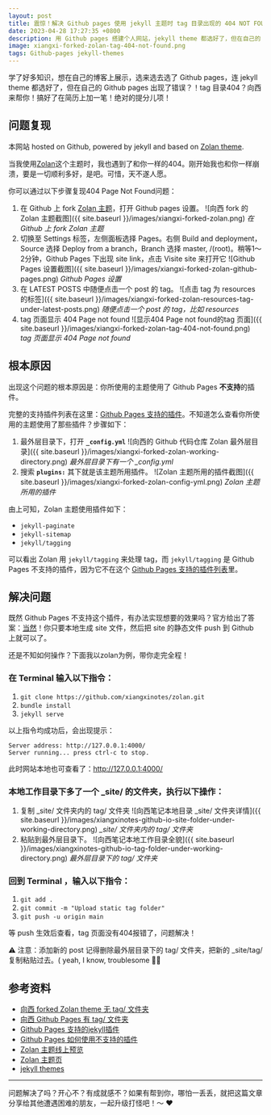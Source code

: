 ```yaml
---
layout: post
title: 震惊！解决 Github pages 使用 jekyll 主题时 tag 目录出现的 404 NOT FOUND 问题竟然如此简单！
date: 2023-04-28 17:27:35 +0800
description: 用 Github pages 搭建个人网站，jekyll theme 都选好了，但在自己的 Github pages 出现了 tag 目录404？别担心，向西来帮你！
image: xiangxi-forked-zolan-tag-404-not-found.png
tags: Github-pages jekyll-themes
---
```


学了好多知识，想在自己的博客上展示，选来选去选了 Github pages，连 jekyll theme 都选好了，但在自己的 Github pages 出现了错误？！tag 目录404？向西来帮你！搞好了在简历上加一笔！绝对的提分儿项！

## 问题复现

本网站 hosted on Github, powered by jekyll and based on [Zolan theme](http://jekyllthemes.org/themes/zolan/).

当我使用[Zolan](http://jekyllthemes.org/themes/zolan/)这个主题时，我也遇到了和你一样的404。刚开始我也和你一样崩溃，要是一切顺利多好，是吧。可惜，天不遂人愿。

你可以通过以下步骤复现404 Page Not Found问题：
1. 在 Github 上 fork [Zolan 主题](http://jekyllthemes.org/themes/zolan/)，打开 Github pages 设置。
![向西 fork 的 Zolan 主题截图]({{ site.baseurl }}/images/xiangxi-forked-zolan.png)
*在 Github 上 fork Zolan 主题*
2. 切换至 Settings 标签，左侧面板选择 Pages。右侧 Build and deployment，Source 选择 Deploy from a branch，Branch 选择 master, /(root)。稍等1～2分钟，Github Pages 下出现 site link，点击 Visite site 来打开它
![Github Pages 设置截图]({{ site.baseurl }}/images/xiangxi-forked-zolan-github-pages.png)
*Github Pages 设置*
3. 在 LATEST POSTS 中随便点击一个 post 的 tag。
![点击 tag 为 resources 的标签]({{ site.baseurl }}/images/xiangxi-forked-zolan-resources-tag-under-latest-posts.png)
*随便点击一个 post 的 tag，比如 resources*
4. tag 页面显示 404 Page not found
![显示404 Page not found的tag 页面]({{ site.baseurl }}/images/xiangxi-forked-zolan-tag-404-not-found.png)
*tag 页面显示 404 Page not found*

## 根本原因

出现这个问题的根本原因是：你所使用的主题使用了 Github Pages **不支持**的插件。

完整的支持插件列表在这里：[Github Pages 支持的插件](https://pages.Github.com/versions/)。不知道怎么查看你所使用的主题使用了那些插件？步骤如下：
1. 最外层目录下，打开 **`_config.yml`**
![向西的 Github 代码仓库 Zolan 最外层目录]({{ site.baseurl }}/images/xiangxi-forked-zolan-working-directory.png)
*最外层目录下有一个 _config.yml*
2. 搜索 **`plugins:`** 其下就是该主题所用插件。
![Zolan 主题所用的插件截图]({{ site.baseurl }}/images/xiangxi-forked-zolan-config-yml.png)
*Zolan 主题所用的插件*

由上可知，Zolan 主题使用插件如下：
  - `jekyll-paginate`
  - `jekyll-sitemap`
  - `jekyll/tagging`

可以看出 Zolan 用 `jekyll/tagging` 来处理 tag，而 `jekyll/tagging` 是 Github Pages 不支持的插件，因为它不在这个 [Github Pages 支持的插件列表](https://pages.Github.com/versions/)里。

## 解决问题

既然 Github Pages 不支持这个插件，有办法实现想要的效果吗？官方给出了答案：[当然](https://docs.Github.com/en/pages/setting-up-a-Github-pages-site-with-jekyll/about-Github-pages-and-jekyll#plugins)！你只要本地生成 site 文件，然后把 site 的静态文件 push 到 Github 上就可以了。

还是不知如何操作？下面我以zolan为例，带你走完全程！

### 在 Terminal 输入以下指令：
1. `git clone https://github.com/xiangxinotes/zolan.git`
1. `bundle install`
1. `jekyll serve`

以上指令均成功后，会出现提示：
  ```terminal
  Server address: http://127.0.0.1:4000/
  Server running... press ctrl-c to stop.
  ```
此时网站本地也可查看了：http://127.0.0.1:4000/

### 本地工作目录下多了一个 _site/ 的文件夹，执行以下操作：
1. 复制 _site/ 文件夹内的 tag/ 文件夹
![向西笔记本地目录 _site/ 文件夹详情]({{ site.baseurl }}/images/xiangxinotes-github-io-site-folder-under-working-directory.png)
*_site/ 文件夹内的 tag/ 文件夹*
1. 粘贴到最外层目录下。
![向西笔记本地工作目录全貌]({{ site.baseurl }}/images/xiangxinotes-github-io-tag-folder-under-working-directory.png)
*最外层目录下的 tag/ 文件夹*

### 回到 Terminal ，输入以下指令：
1. `git add .`
2. `git commit -m "Upload static tag folder"`
3. `git push -u origin main`

等 push 生效后查看，tag 页面没有404报错了，问题解决！

⚠️ 注意：添加新的 post 记得删除最外层目录下的 tag/ 文件夹，把新的 _site/tag/ 复制粘贴过去。( yeah, I know, troublesome 😮‍💨

## 参考资料
- [向西 forked Zolan theme 无 tag/ 文件夹](https://xiangxinotes.Github.io/zolan/)
- [向西 Github Pages 有 tag/ 文件夹](https://Github.com/xiangxinotes/xiangxinotes.Github.io)
- [Github Pages 支持的jekyll插件](https://pages.Github.com/versions/)
- [Github Pages 如何使用不支持的插件](https://docs.Github.com/en/pages/setting-up-a-Github-pages-site-with-jekyll/about-Github-pages-and-jekyll#plugins)
- [Zolan 主题线上预览](https://zolan-jekyll.netlify.app/)
- [Zolan 主题页](http://jekyllthemes.org/themes/zolan/)
- [jekyll themes](http://jekyllthemes.org/)


---

问题解决了吗？开心不？有成就感不？如果有帮到你，哪怕一丢丢，就把这篇文章分享给其他遭遇困难的朋友，一起升级打怪吧！～ ❤️
